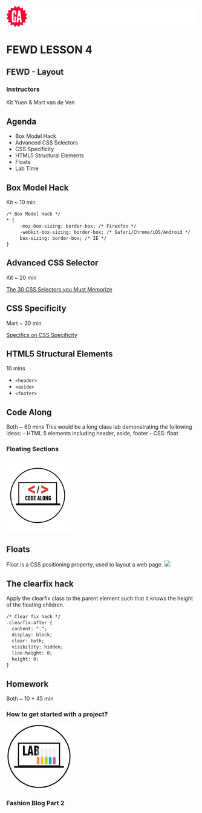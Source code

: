 ![General Assembly](../assets/images/ga.png)
# FEWD LESSON 4

## FEWD - Layout

### Instructors
Kit Yuen & Mart van de Ven 



## Agenda

* Box Model Hack
* Advanced CSS Selectors
* CSS Specificity
* HTML5 Structural Elements
* Floats
* Lab Time



## Box Model Hack
<aside class="notes">Kit ~ 10 min</aside>

```
/* Box Model Hack */
* {
     -moz-box-sizing: border-box; /* Firexfox */
     -webkit-box-sizing: border-box; /* Safari/Chrome/iOS/Android */
     box-sizing: border-box; /* IE */
}
```



## Advanced CSS Selector
<aside class="notes">Kit ~ 20 min</aside>

[The 30 CSS Selectors you Must Memorize](http://net.tutsplus.com/tutorials/html-css-techniques/the-30-css-selectors-you-must-memorize/)



## CSS Specificity
<aside class="notes">Mart ~ 30 min</aside>

[Specifics on CSS Specificity](http://css-tricks.com/specifics-on-css-specificity/)




## HTML5 Structural Elements
<aside class="notes">10 mins</aside>

* ```<header>```
* ```<aside>```
* ```<footer>```



## Code Along
<aside class="notes">
  Both ~ 60 mins
  This would be a long class lab demonstrating the following ideas:
    - HTML 5 elements including header, aside, footer
    - CSS: float
</aside>

### Floating Sections
![GeneralAssemb.ly](../assets/images/icons/code_along.png)



## Floats
<aside class="notes"></aside>

Float is a CSS positioning property, used to layout a web page. 
![](http://css-tricks.com/wp-content/csstricks-uploads/web-layout.png)



## The clearfix hack
<aside class="notes"></aside>

Apply the clearfix class to the parent element such that it knows the height of the floating children.

```
/* Clear fix hack */
.clearfix:after {
  content: ".";
  display: block;
  clear: both;
  visibility: hidden;
  line-height: 0;
  height: 0;
}
```



## Homework
<aside class="notes">Both ~ 10 + 45 min</aside>

### How to get started with a project?

![GeneralAssemb.ly](../assets/images/icons/exercise_icon_md.png)
### Fashion Blog Part 2